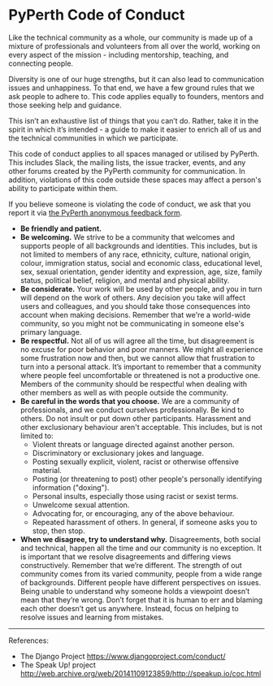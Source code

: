 # PyPerth Code of Conduct

Like the technical community as a whole, our community is made up of a mixture of professionals and volunteers from all over the world, working on every aspect of the mission - including mentorship, teaching, and connecting people.

Diversity is one of our huge strengths, but it can also lead to communication issues and unhappiness. To that end, we have a few ground rules that we ask people to adhere to. This code applies equally to founders, mentors and those seeking help and guidance.

This isn’t an exhaustive list of things that you can’t do. Rather, take it in the spirit in which it’s intended - a guide to make it easier to enrich all of us and the technical communities in which we participate.

This code of conduct applies to all spaces managed or utilised by PyPerth. This includes Slack, the mailing lists, the issue tracker, events, and any other forums created by the PyPerth community for communication. In addition, violations of this code outside these spaces may affect a person's ability to participate within them.

If you believe someone is violating the code of conduct, we ask that you report it via [the PyPerth anonymous feedback form].

- __Be friendly and patient.__
- __Be welcoming.__ We strive to be a community that welcomes and supports people of all backgrounds and identities. This includes, but is not limited to members of any race, ethnicity, culture, national origin, colour, immigration status, social and economic class, educational level, sex, sexual orientation, gender identity and expression, age, size, family status, political belief, religion, and mental and physical ability.
- __Be considerate.__ Your work will be used by other people, and you in turn will depend on the work of others. Any decision you take will affect users and colleagues, and you should take those consequences into account when making decisions. Remember that we're a world-wide community, so you might not be communicating in someone else's primary language.
- __Be respectful.__ Not all of us will agree all the time, but disagreement is no excuse for poor behavior and poor manners. We might all experience some frustration now and then, but we cannot allow that frustration to turn into a personal attack. It’s important to remember that a community where people feel uncomfortable or threatened is not a productive one. Members of the community should be respectful when dealing with other members as well as with people outside the community.
- __Be careful in the words that you choose.__ We are a community of professionals, and we conduct ourselves professionally. Be kind to others. Do not insult or put down other participants. Harassment and other exclusionary behaviour aren't acceptable. This includes, but is not limited to:
  - Violent threats or language directed against another person.
  - Discriminatory or exclusionary jokes and language.
  - Posting sexually explicit, violent, racist or otherwise offensive material.
  - Posting (or threatening to post) other people's personally identifying information ("doxing").
  - Personal insults, especially those using racist or sexist terms.
  - Unwelcome sexual attention.
  - Advocating for, or encouraging, any of the above behaviour.
  - Repeated harassment of others. In general, if someone asks you to stop, then stop.
- __When we disagree, try to understand why.__ Disagreements, both social and technical, happen all the time and our community is no exception. It is important that we resolve disagreements and differing views constructively. Remember that we’re different. The strength of out community comes from its varied community, people from a wide range of backgrounds. Different people have different perspectives on issues. Being unable to understand why someone holds a viewpoint doesn’t mean that they’re wrong. Don’t forget that it is human to err and blaming each other doesn’t get us anywhere. Instead, focus on helping to resolve issues and learning from mistakes.

---

References:

- The Django Project <https://www.djangoproject.com/conduct/>
- The Speak Up! project <http://web.archive.org/web/20141109123859/http://speakup.io/coc.html>

[the PyPerth anonymous feedback form]: http://yettobemade.com